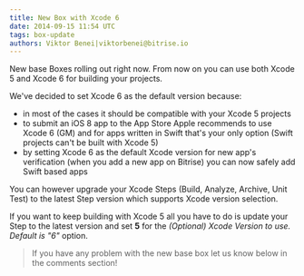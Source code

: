 ```yaml
---
title: New Box with Xcode 6
date: 2014-09-15 11:54 UTC
tags: box-update
authors: Viktor Benei|viktorbenei@bitrise.io
---
```


New base Boxes rolling out right now. From now on you can use both Xcode 5 and Xcode 6 for building your projects.

We've decided to set Xcode 6 as the default version because:

* in most of the cases it should be compatible with your Xcode 5 projects
* to submit an iOS 8 app to the App Store Apple recommends to use Xcode 6 (GM) and for apps written in Swift that's your only option (Swift projects can't be built with Xcode 5)
* by setting Xcode 6 as the default Xcode version for new app's verification (when you add a new app on Bitrise) you can now safely add Swift based apps

You can however upgrade your Xcode Steps (Build, Analyze, Archive, Unit Test) to the latest Step version which supports Xcode version selection.

If you want to keep building with Xcode 5 all you have to do is update your Step to the latest version and set **5** for the *(Optional) Xcode Version to use. Default is "6"* option.

> If you have any problem with the new base box let us know below in the comments section!

